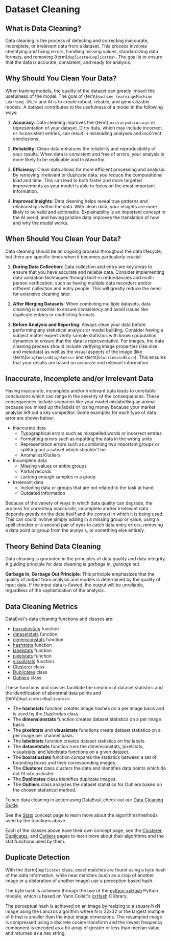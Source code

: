 # Dataset Cleaning

## What is Data Cleaning?

Data cleaning is the process of detecting and correcting inaccurate,
incomplete, or irrelevant data from a dataset. This process involves
identifying and fixing errors, handling missing values, standardizing data
formats, and removing {term}`duplicate<Duplicates>`. The goal is to ensure
that the data is accurate, consistent, and ready for analysis.

## Why Should You Clean Your Data?

When training models, the quality of the dataset can greatly impact the
usefulness of the model. The goal of
{term}`machine learning<Machine Learning (ML)>` and AI is to create robust,
reliable, and generalizable models. A dataset contributes to the usefulness of
a model in the following ways:

1. **Accuracy**:
Data cleaning improves the {term}`accuracy<Accuracy>` or representation of your
dataset. Dirty data, which may include incorrect or inconsistent entries, can
result in misleading analyses and incorrect conclusions.

2. **Reliability**:
Clean data enhances the reliability and reproducibility of your results. When
data is consistent and free of errors, your analysis is more likely to be
replicable and trustworthy.

3. **Efficiency**:
Clean data allows for more efficient processing and analysis. By removing
irrelevant or duplicate data, you reduce the computational load and time. This
can lead to both faster and more targeted improvements as your model is able
to focus on the most important information.

4. **Improved Insights**:
Data cleaning helps reveal true patterns and relationships within the data.
With clean data, your insights are more likely to be valid and actionable.
Explainability is an important concept in the AI world, and having pristine
data improves the translation of how and why the model works.

## When Should You Clean Your Data?

Data cleaning should be an ongoing process throughout the data lifecycle,
but there are specific times when it becomes particularly crucial:

1. **During Data Collection**:
Data collection and entry are key areas to ensure that you have accurate and
reliable data. Consider implementing data validation techniques through
built-in redundancies and multi-person verification, such as having multiple
data recorders and/or different collection and entry people. This will greatly
reduce the need for extensive cleaning later.

2. **After Merging Datasets**:
When combining multiple datasets, data cleaning is essential to ensure
consistency and avoid issues like duplicate entries or conflicting formats.

3. **Before Analysis and Reporting**:
Always clean your data before performing any statistical analysis or model
building. Consider having a subject matter expert verify sample statistics with
known population dynamics to ensure that the data is representative. For
images, the data cleaning process should include verifying image properties
(like size and metadata) as well as the visual aspects of the image (like
{term}`brigtness<Brightness>` and {term}`blurriness<Blur>`). This ensures that
your results are based on accurate and relevant information.

## Inaccurate, Incomplete and/or Irrelevant Data

Having inaccurate, incomplete and/or irrelevant data leads to unreliable
conclusions which can range in the severity of the consequences. These
consequences include scenarios like your model mislabelling an animal because
you mixed up the labels or losing money because your market analysis left out a
key competitor. Some examples for each type of data error are shown below:

* Inaccurate data
  * Typographical errors such as misspelled words or incorrect entries
  * Formatting errors such as inputting the data in the wrong units
  * Representation errors such as combining two important groups or splitting
    out a subset which shouldn't be
  * Anomalies/Outliers
* Incomplete data
  * Missing values or entire groups
  * Partial records
  * Lacking enough samples in a group
* Irrelevant data
  * Including data or groups that are not related to the task at hand
  * Outdated information

Because of the variety of ways in which data quality can degrade,
the process for correcting inaccurate, incomplete and/or irrelevant data
depends greatly on the data itself and the context in which it is being used.
This can could involve simply adding in a missing group or value,
using a spell checker or a second pair of eyes to catch data entry errors,
removing a data point or group from the analysis, or something else entirely.

## Theory Behind Data Cleaning

Data cleaning is grounded in the principles of data quality and data integrity.
A guiding principle for data cleaning is _garbage in, garbage out_.

**Garbage In, Garbage Out Principle**:
This principle emphasizes that the quality of output from analysis and models
is determined by the quality of input data. If the input data is flawed, the
output will be unreliable, regardless of the sophistication of the analysis.

## Data Cleaning Metrics

DataEval's data cleaning functions and classes are:

* [boxratiostats](Stats.md#boxratiostats) function
* [datasetstats](Stats.md#datasetstats) function
* [dimensionstats](Stats.md#dimensionstats) function
* [hashstats](Stats.md#hashstats) function
* [labelstats](Stats.md#labelstats) function
* [pixelstats](Stats.md#pixelstats) function
* [visualstats](Stats.md#visualstats) function
* [Clusterer](Clusterer.md) class
* [Duplicates](Duplicates.md) class
* [Outliers](Outliers.md) class

These functions and classes facilitate the creation of dataset statistics and
the identification of abnormal data points and {term}`duplicates<Duplicates>`:

* The **hashstats** function creates image hashes on a per image basis and is
  used by the _Duplicates_ class.
* The **dimensionstats** function creates dataset statistics on a per image
  basis.
* The **pixelstats** and **visualstats** functions create dataset statistics on
  a per image per channel basis.
* The **labelstats** function creates dataset statistics on the labels.
* The **datasetstats** function runs the dimensionstats, pixelstats, visualstats,
  and labelstats functions on a given dataset.
* The **boxratiostats** function compares the statistics between a set of
  bounding boxes and their corresponding images.
* The **Clusterer** class clusters the data and identifies data points which do
  not fit into a cluster.
* The **Duplicates** class identifies duplicate images.
* The **Outliers** class analyzes the dataset statistics for Outliers based on
  the chosen statistical method.

To see data cleaning in action using DataEval, check out our
[Data Cleaning Guide](../tutorials/EDA_Part1.ipynb).

See the [Stats](Stats.md) concept page to learn more about the algorithms/methods
used by the functions above.

Each of the classes above have their own concept page, see the
[Clusterer](Clusterer.md), [Duplicates](Duplicates.md), and [Outliers](Outliers.md)
pages to learn more about their algorithms and the stat functions used by them.

## Duplicate Detection

With the {term}`Duplicates` class, exact matches are found using a byte hash of
the data information, while near matches (such as a crop of another image or a
distoration of another image) use a perception based hash.

The byte hash is achieved through the use of the
[python-xxHash](https://github.com/ifduyue/python-xxhash) Python module,
which is based on Yann Collet's [xxHash](https://github.com/Cyan4973/xxHash) C
library.

The perceptual hash is achieved on an image by resizing to a square NxN image
using the Lanczos algorithm where N is 32x32 or the largest multiple of 8 that
is smaller than the input image dimensions. The resampled image is compressed
using a discrete cosine transform and the lowest frequency component is encoded
as a bit array of greater or less than median value and returned as a hex
string.
